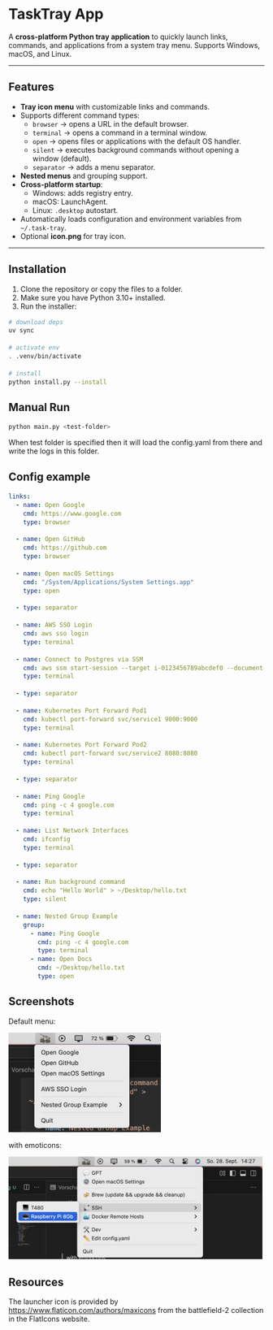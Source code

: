 # TaskTray App

A **cross-platform Python tray application** to quickly launch links, commands, and applications from a system tray menu. Supports Windows, macOS, and Linux.

---

## Features

- **Tray icon menu** with customizable links and commands.  
- Supports different command types:
  - `browser` → opens a URL in the default browser.
  - `terminal` → opens a command in a terminal window.
  - `open` → opens files or applications with the default OS handler.
  - `silent` → executes background commands without opening a window (default).
  - `separator` → adds a menu separator.  
- **Nested menus** and grouping support.  
- **Cross-platform startup**:
  - Windows: adds registry entry.  
  - macOS: LaunchAgent.  
  - Linux: `.desktop` autostart.  
- Automatically loads configuration and environment variables from `~/.task-tray`.  
- Optional **icon.png** for tray icon.  

---

## Installation

1. Clone the repository or copy the files to a folder.  
2. Make sure you have Python 3.10+ installed.  
3. Run the installer:

```bash
# download deps
uv sync

# activate env
. .venv/bin/activate

# install 
python install.py --install
```

## Manual Run

```bash
python main.py <test-folder>
```
When test folder is specified then it will load the config.yaml from there and write the logs in this folder.


## Config example
```yaml
links:
  - name: Open Google
    cmd: https://www.google.com
    type: browser

  - name: Open GitHub
    cmd: https://github.com
    type: browser

  - name: Open macOS Settings
    cmd: "/System/Applications/System Settings.app"
    type: open

  - type: separator

  - name: AWS SSO Login
    cmd: aws sso login
    type: terminal

  - name: Connect to Postgres via SSM
    cmd: aws ssm start-session --target i-0123456789abcdef0 --document-name AWS-StartPortForwardingSession --parameters '{"portNumber":["5432"],"localPortNumber":["5432"]}'
    type: terminal

  - type: separator

  - name: Kubernetes Port Forward Pod1
    cmd: kubectl port-forward svc/service1 9000:9000
    type: terminal

  - name: Kubernetes Port Forward Pod2
    cmd: kubectl port-forward svc/service2 8080:8080
    type: terminal

  - type: separator

  - name: Ping Google
    cmd: ping -c 4 google.com
    type: terminal

  - name: List Network Interfaces
    cmd: ifconfig
    type: terminal

  - type: separator

  - name: Run background command
    cmd: echo "Hello World" > ~/Desktop/hello.txt
    type: silent

  - name: Nested Group Example
    group:
      - name: Ping Google
        cmd: ping -c 4 google.com
        type: terminal
      - name: Open Docs
        cmd: ~/Desktop/hello.txt
        type: open

```

## Screenshots
 Default menu:

<img src="docs/screenshot_mac.png" alt="drawing" width="300"/>

with emoticons:

<img src="docs/screenshot_2_mac.png" alt="drawing" width="500"/>


## Resources
The launcher icon is provided by https://www.flaticon.com/authors/maxicons from the battlefield-2 collection in  the FlatIcons website.
